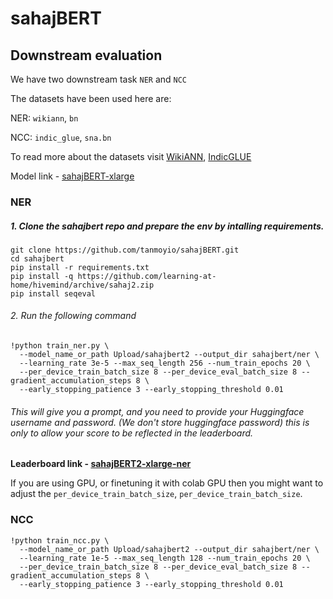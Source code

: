 # sahajBERT

## Downstream evaluation

We have two downstream task `NER` and `NCC`

The datasets have been used here are:

NER: `wikiann`, `bn`

NCC: `indic_glue`, `sna.bn`

To read more about the datasets visit [WikiANN](https://huggingface.co/datasets/wikiann), [IndicGLUE](https://huggingface.co/datasets/indic_glue)

Model link - [sahajBERT-xlarge](https://huggingface.co/Upload/sahajbert2)

### NER

##### 1. Clone the sahajbert repo and prepare the env by intalling requirements.
```
git clone https://github.com/tanmoyio/sahajBERT.git
cd sahajbert
pip install -r requirements.txt
pip install -q https://github.com/learning-at-home/hivemind/archive/sahaj2.zip
pip install seqeval
```
###### 2. Run the following command
```
!python train_ner.py \
  --model_name_or_path Upload/sahajbert2 --output_dir sahajbert/ner \
  --learning_rate 3e-5 --max_seq_length 256 --num_train_epochs 20 \
  --per_device_train_batch_size 8 --per_device_eval_batch_size 8 --gradient_accumulation_steps 8 \
  --early_stopping_patience 3 --early_stopping_threshold 0.01
```
###### This will give you a prompt, and you need to provide your Huggingface username and password. (We don't store huggingface password) this is only to allow your score to be reflected in the leaderboard.

**Leaderboard link - [sahajBERT2-xlarge-ner](https://wandb.ai/tanmoyio/sahajBERT2-xlarge-ner?workspace=user-tanmoyio)**

If you are using GPU, or finetuning it with colab GPU then you might want to adjust the `per_device_train_batch_size`, `per_device_train_batch_size`.

### NCC

```
!python train_ncc.py \
  --model_name_or_path Upload/sahajbert2 --output_dir sahajbert/ner \
  --learning_rate 1e-5 --max_seq_length 128 --num_train_epochs 20 \
  --per_device_train_batch_size 8 --per_device_eval_batch_size 8 --gradient_accumulation_steps 8 \
  --early_stopping_patience 3 --early_stopping_threshold 0.01
```
